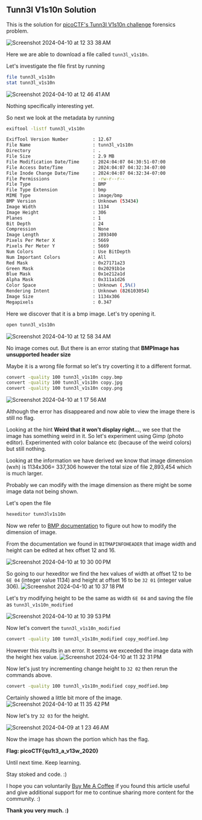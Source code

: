 ## Tunn3l V1s10n Solution

This is the solution for [picoCTF's Tunn3l V1s10n challenge](https://play.picoctf.org/practice/challenge/112?page=2) forensics problem.

![Screenshot 2024-04-10 at 12 33 38 AM](https://github.com/niccololampa/cyber-security-notes/assets/37615906/81978160-ec1d-4775-889e-06316c2dc441)

Here we are able to download a file called `tunn3l_v1s10n`.

Let's investigate the file first by running 

```bash
file tunn3l_v1s10n
stat tunn3l_v1s10n
```

![Screenshot 2024-04-10 at 12 46 41 AM](https://github.com/niccololampa/cyber-security-notes/assets/37615906/6eccbdfc-42d5-47d6-8e58-b3caa0176ea5)

Nothing specifically interesting yet. 

So next we look at the metadata by running 

```bash
exiftool -listf tunn3l_v1s10n
```

```bash
ExifTool Version Number         : 12.67
File Name                       : tunn3l_v1s10n
Directory                       : .
File Size                       : 2.9 MB
File Modification Date/Time     : 2024:04:07 04:30:51-07:00
File Access Date/Time           : 2024:04:07 04:32:34-07:00
File Inode Change Date/Time     : 2024:04:07 04:32:34-07:00
File Permissions                : -rw-r--r--
File Type                       : BMP
File Type Extension             : bmp
MIME Type                       : image/bmp
BMP Version                     : Unknown (53434)
Image Width                     : 1134
Image Height                    : 306
Planes                          : 1
Bit Depth                       : 24
Compression                     : None
Image Length                    : 2893400
Pixels Per Meter X              : 5669
Pixels Per Meter Y              : 5669
Num Colors                      : Use BitDepth
Num Important Colors            : All
Red Mask                        : 0x27171a23
Green Mask                      : 0x20291b1e
Blue Mask                       : 0x1e212a1d
Alpha Mask                      : 0x311a1d26
Color Space                     : Unknown (,5%()
Rendering Intent                : Unknown (826103054)
Image Size                      : 1134x306
Megapixels                      : 0.347
```

Here we discover that it is a bmp image. Let's try opening it.

```bash
open tunn3l_v1s10n
```

![Screenshot 2024-04-10 at 12 58 34 AM](https://github.com/niccololampa/cyber-security-notes/assets/37615906/9c886ff8-24cd-45ab-b433-e8df3e791f63)

No image comes out. But there is an error stating that **BMPImage has unsupported header size**

Maybe it is a wrong file format so let's try coverting it to a different format. 

```bash
convert -quality 100 tunn3l_v1s10n copy.bmp
convert -quality 100 tunn3l_v1s10n copy.jpg
convert -quality 100 tunn3l_v1s10n copy.png
```

![Screenshot 2024-04-10 at 1 17 56 AM](https://github.com/niccololampa/cyber-security-notes/assets/37615906/ee1e68ce-9b7a-4caf-b90e-e4e9a2fba791)

Although the error has disappeared and  now able to view the image there is still no flag.

Looking at the hint **Weird that it won't display right...**, we see that the image has something weird in it. So let's experiment using Gimp (photo editor). Experimented with color balance etc (because of the weird colors) but still nothing. 



Looking at the information we have derived we know that image dimension (wxh) is 1134x306= 337,306 however the total size of file 2,893,454 which is much larger. 

Probably we can modify with the image dimension as  there might be some image data not being shown.

Let's open the file

```bash
hexeditor tunn3lv1s10n
```

Now we refer to [BMP documentation](https://en.wikipedia.org/wiki/BMP_file_format) to figure out how to modify the dimension of image. 

From the documentation we found in `BITMAPINFOHEADER` that image width and height can be edited at hex offset 12 and 16. 


![Screenshot 2024-04-10 at 10 30 00 PM](https://github.com/niccololampa/cyber-security-notes/assets/37615906/e78ca2b0-dfd4-4e7e-90fc-137c2326750f)

So going to our hexeditor we find the hex values of width at offset 12 to be `6E 04` (integer value 1134) and height at offset 16 to be `32 01` (integer value 306). 
![Screenshot 2024-04-10 at 10 37 18 PM](https://github.com/niccololampa/cyber-security-notes/assets/37615906/bd6de01e-cea5-4745-b55d-be11107820f2)

Let's try modifying height to be the same as width `6E 04` and saving the file as `tunn3l_v1s10n_modified`

![Screenshot 2024-04-10 at 10 39 53 PM](https://github.com/niccololampa/cyber-security-notes/assets/37615906/1939c1f1-68a1-4d1b-ae4a-928ad94b2971)


Now let's convert the `tunn3l_v1s10n_modified`

```bash
convert -quality 100 tunn3l_v1s10n_modified copy_modfied.bmp
```
However this results in an error. It seems we exceeded the image data with the height hex value. 
![Screenshot 2024-04-10 at 11 32 31 PM](https://github.com/niccololampa/cyber-security-notes/assets/37615906/2628c6ce-876f-4319-85c6-3c6c2458e3f9)

Now let's just try incrementing change height to `32 02` then rerun the commands above. 

```bash
convert -quality 100 tunn3l_v1s10n_modified copy_modfied.bmp
```

Certainly showed a little bit more of the image. 
![Screenshot 2024-04-10 at 11 35 42 PM](https://github.com/niccololampa/cyber-security-notes/assets/37615906/e95507f5-659f-4a47-ae33-b809a72b9fb7)

Now let's try `32 03` for the height. 

![Screenshot 2024-04-09 at 1 23 46 AM](https://github.com/niccololampa/cyber-security-notes/assets/37615906/6b30de11-6628-4296-961a-23ce1c7f8709)

Now the image has shown the portion which has the flag. 


**Flag: picoCTF{qu1t3_a_v13w_2020}**

Until next time. Keep learning.

Stay stoked and code. :)


I hope you can voluntarily [Buy Me A Coffee](https://www.buymeacoffee.com/thedatalife) if you found this article useful and give additional support for me to continue sharing more content for the community. :)

**Thank you very much. :)**

